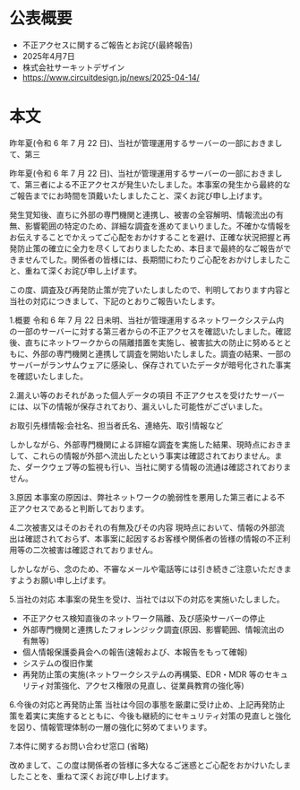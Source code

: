 # 公表概要
- 不正アクセスに関するご報告とお詫び(最終報告)
- 2025年4月7日
- 株式会社サーキットデザイン
- https://www.circuitdesign.jp/news/2025-04-14/

# 本文
昨年夏(令和 6 年 7 月 22 日)、当社が管理運用するサーバーの一部におきまして、第三

昨年夏(令和 6 年 7 月 22 日)、当社が管理運用するサーバーの一部におきまして、第三者による不正アクセスが発生いたしました。本事案の発生から最終的なご報告までにお時間を頂戴いたしましたこと、深くお詫び申し上げます。

発生覚知後、直ちに外部の専門機関と連携し、被害の全容解明、情報流出の有無、影響範囲の特定のため、詳細な調査を進めてまいりました。不確かな情報をお伝えすることでかえってご心配をおかけすることを避け、正確な状況把握と再発防止策の確立に全力を尽くしておりましたため、本日まで最終的なご報告ができませんでした。関係者の皆様には、長期間にわたりご心配をおかけしましたこと、重ねて深くお詫び申し上げます。

この度、調査及び再発防止策が完了いたしましたので、判明しております内容と当社の対応につきまして、下記のとおりご報告いたします。

1.概要
令和 6 年 7 月 22 日未明、当社が管理運用するネットワークシステム内の一部のサーバーに対する第三者からの不正アクセスを確認いたしました。確認後、直ちにネットワークからの隔離措置を実施し、被害拡大の防止に努めるとともに、外部の専門機関と連携して調査を開始いたしました。調査の結果、一部のサーバーがランサムウェアに感染し、保存されていたデータが暗号化された事実を確認いたしました。

2.漏えい等のおそれがあった個人データの項目
不正アクセスを受けたサーバーには、以下の情報が保存されており、漏えいした可能性がございました。

お取引先様情報:会社名、担当者氏名、連絡先、取引情報など

しかしながら、外部専門機関による詳細な調査を実施した結果、現時点におきまして、これらの情報が外部へ流出したという事実は確認されておりません。また、ダークウェブ等の監視も行い、当社に関する情報の流通は確認されておりません。

3.原因
本事案の原因は、弊社ネットワークの脆弱性を悪用した第三者による不正アクセスであると判断しております。

4.二次被害又はそのおそれの有無及びその内容
現時点において、情報の外部流出は確認されておらず、本事案に起因するお客様や関係者の皆様の情報の不正利用等の二次被害は確認されておりません。

しかしながら、念のため、不審なメールや電話等には引き続きご注意いただきますようお願い申し上げます。

5.当社の対応
本事案の発生を受け、当社では以下の対応を実施いたしました。
- 不正アクセス検知直後のネットワーク隔離、及び感染サーバーの停止
- 外部専門機関と連携したフォレンジック調査(原因、影響範囲、情報流出の有無等)
- 個人情報保護委員会への報告(速報および、本報告をもって確報)
- システムの復旧作業
- 再発防止策の実施(ネットワークシステムの再構築、EDR・MDR 等のセキュリティ対策強化、アクセス権限の見直し、従業員教育の強化等)

6.今後の対応と再発防止策
当社は今回の事態を厳粛に受け止め、上記再発防止策を着実に実施するとともに、今後も継続的にセキュリティ対策の見直しと強化を図り、情報管理体制の一層の強化に努めてまいります。

7.本件に関するお問い合わせ窓口
(省略)

改めまして、この度は関係者の皆様に多大なるご迷惑とご心配をおかけいたしましたことを、重ねて深くお詫び申し上げます。
